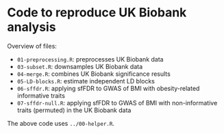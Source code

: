 # Code to reproduce UK Biobank analysis

Overview of files:

- `01-preprocessing.R`: preprocesses UK Biobank data 
- `03-subset.R`: downsamples UK Biobank data
- `04-merge.R`: combines UK Biobank significance results
- `05-LD-blocks.R`: estimate independent LD blocks
- `06-sffdr.R`: applying sfFDR to GWAS of BMI with obesity-related informative traits
- `07-sffdr-null.R`: applying sfFDR to GWAS of BMI with non-informative traits (permuted) in the UK Biobank data 
    
The above code uses `../00-helper.R`. 
